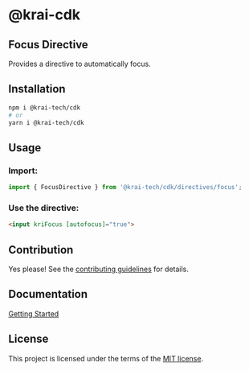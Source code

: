 # @krai-cdk
## Focus Directive

Provides a directive to automatically focus.

## Installation

```bash
npm i @krai-tech/cdk
# or
yarn i @krai-tech/cdk
```

## Usage

### Import:

```typescript
import { FocusDirective } from '@krai-tech/cdk/directives/focus';
```

### Use the directive:

```html
<input kriFocus [autofocus]="true">
```

## Contribution

Yes please! See the
[contributing guidelines](https://krai-kit.dev/en/docs/contribution)
for details.

## Documentation

[Getting Started](https://krai-kit.dev/en/docs/getting-started)

## License

This project is licensed under the terms of the
[MIT license](https://github.com/krai-tech/krai-kit/blob/master/LICENSE).
